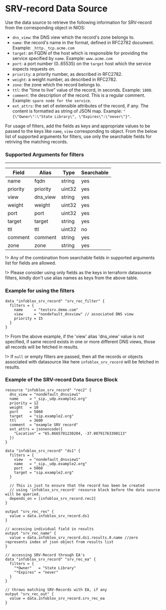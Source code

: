 # SRV-record Data Source

Use the data source to retrieve the following information for SRV-record from the corresponding object in NIOS:

* `dns_view`: the DNS view which the record's zone belongs to.
* `name`: the record's name in the format, defined in RFC2782 document. Example: `_http._tcp.acme.com`
* `target`: an FQDN of the host which is responsible for providing the service specified by `name`. Example: `www.acme.com`
* `port`: a port number (0..65535) on the `target` host which the service expects requests on.
* `priority`: a priority number, as described in RFC2782.
* `weight`: a weight number, as described in RFC2782.
* `zone`: the zone which the record belongs to.
* `ttl`: the "time to live" value of the record, in seconds. Example: `1800`.
* `comment`: the description of the record. This is a regular comment. Example: `spare node for the service`.
* `ext_attrs`: the set of extensible attributes of the record, if any. The content is formatted as string of JSON map. Example: `"{\"Owner\":\"State Library\", \"Expires\":\"never\"}"`.

For usage of filters, add the fields as keys and appropriate values to be passed to the keys like `name`, `view` corresponding to object.
From the below list of supported arguments for filters,  use only the searchable fields for retriving the matching records.

### Supported Arguments for filters

-----

| Field    | Alias    | Type   | Searchable |
|----------|----------|--------|------------|
| name     | fqdn     | string | yes        |
| priority | priority | uint32 | yes        |
| view     | dns_view | string | yes        |
| weight   | weight   | uint32 | yes        |
| port     | port     | uint32 | yes        |
| target   | target   | string | yes        |
| ttl      | ttl      | uint32 | no         |
| comment  | comment  | string | yes        |
| zone     | zone     | string | yes        |

!> Any of the combination from searchable fields in supported arguments list for fields are allowed.

!> Please consider using only fields as the keys in terraform datasource filters, kindly don't use alias names as keys from the above table.

### Example for using the filters

```hcl
data "infoblox_srv_record" "srv_rec_filter" {
  filters = {
    name     = "testsrv.demo.com"
    view     = "nondefault_dnsview" // associated DNS view
    priority = 15
  }
}
```

!> From the above example, if the 'view' alias 'dns_view' value is not specified, if same record exists in one or more different DNS views, those
all records will be fetched in results.

!> If `null` or empty filters are passed, then all the records or objects associated with datasource like here `infoblox_srv_record` will be fetched in results.

### Example of the SRV-record Data Source Block

```hcl
resource "infoblox_srv_record" "rec2" {
  dns_view = "nondefault_dnsview1"
  name     = "_sip._udp.example2.org"
  priority = 12
  weight   = 10
  port     = 5060
  target   = "sip.example2.org"
  ttl      = 3600
  comment  = "example SRV record"
  ext_attrs = jsonencode({
    "Location" = "65.8665701230204, -37.00791763398113"
  })
}

data "infoblox_srv_record" "ds1" {
  filters = {
    view   = "nondefault_dnsview1"
    name   = "_sip._udp.example2.org"
    port   = 5060
    target = "sip.example2.org"
  }

  // This is just to ensure that the record has been be created
  // using 'infoblox_srv_record' resource block before the data source will be queried.
  depends_on = [infoblox_srv_record.rec2]
}

output "srv_rec_res" {
  value = data.infoblox_srv_record.ds1
}

// accessing individual field in results
output "srv_rec_name" {
  value = data.infoblox_srv_record.ds1.results.0.name //zero represents index of json object from results list
}

// accessing SRV-Record through EA's
data "infoblox_srv_record" "srv_rec_ea" {
  filters = {
    "*Owner"   = "State Library"
    "*Expires" = "never"
  }
}

// throws matching SRV-Records with EA, if any
output "srv_rec_out" {
  value = data.infoblox_srv_record.srv_rec_ea
}
```
